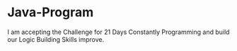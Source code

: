# Java-Program
I am accepting the Challenge for 21 Days Constantly Programming and build our Logic Building Skills improve.
